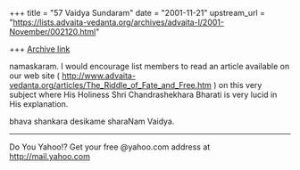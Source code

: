 +++
title = "57 Vaidya Sundaram"
date = "2001-11-21"
upstream_url = "https://lists.advaita-vedanta.org/archives/advaita-l/2001-November/002120.html"

+++
[Archive link](https://lists.advaita-vedanta.org/archives/advaita-l/2001-November/002120.html)

namaskaram.
 I would encourage list members to read an article available on our web site
( http://www.advaita-vedanta.org/articles/The_Riddle_of_Fate_and_Free.htm )
on this very subject where His Holiness Shri Chandrashekhara Bharati is very
lucid in His explanation.

bhava shankara desikame sharaNam
Vaidya.



_________________________________________________________
Do You Yahoo!?
Get your free @yahoo.com address at http://mail.yahoo.com


